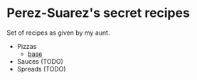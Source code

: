 # Perez-Suarez's secret recipes

Set of recipes as given by my aunt.

* Pizzas
	- [base](./pizzas/base.md)
* Sauces (TODO)
* Spreads (TODO)
